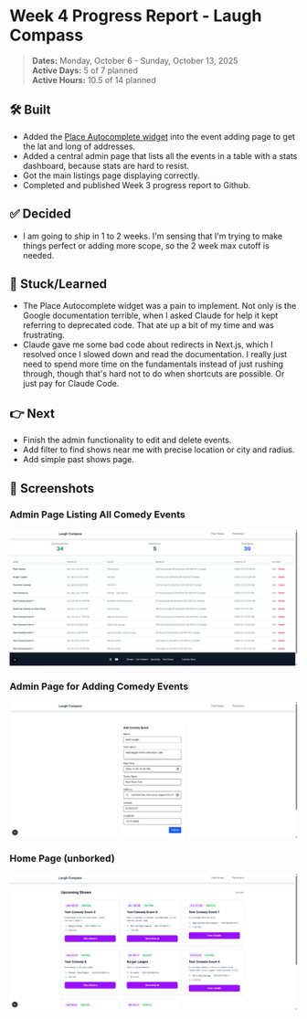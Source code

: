 # Week 4 Progress Report - Laugh Compass

> **Dates:** Monday, October 6 - Sunday, October 13, 2025  
> **Active Days:** 5 of 7 planned  
> **Active Hours:** 10.5 of 14 planned

## 🛠️ Built

- Added the [Place Autocomplete widget](https://developers.google.com/maps/documentation/javascript/place-autocomplete-new) into the event adding page to get the lat and long of addresses.
- Added a central admin page that lists all the events in a table with a stats dashboard, because stats are hard to resist.
- Got the main listings page displaying correctly.
- Completed and published Week 3 progress report to Github.

## ✅ Decided

- I am going to ship in 1 to 2 weeks. I'm sensing that I'm trying to make things perfect or adding more scope, so the 2 week max cutoff is needed.

## 💭 Stuck/Learned

- The Place Autocomplete widget was a pain to implement. Not only is the Google documentation terrible, when I asked Claude for help it kept referring to deprecated code. That ate up a bit of my time and was frustrating.
- Claude gave me some bad code about redirects in Next.js, which I resolved once I slowed down and read the documentation. I really just need to spend more time on the fundamentals instead of just rushing through, though that's hard not to do when shortcuts are possible. Or just pay for Claude Code.

## 👉 Next

- Finish the admin functionality to edit and delete events.
- Add filter to find shows near me with precise location or city and radius.
- Add simple past shows page.

## 📱 Screenshots

### Admin Page Listing All Comedy Events

![Admin page to view added comedy events](https://github.com/prsantos-com/laugh-compass-progress/raw/main/screenshots/week-4-admin-comedy-listings-page.png)

### Admin Page for Adding Comedy Events

![Admin page to add comedy event](https://github.com/prsantos-com/laugh-compass-progress/raw/main/screenshots/week-4-admin-add-comedy-event-page.png)

### Home Page (unborked)

![Home page at week 4](https://github.com/prsantos-com/laugh-compass-progress/raw/main/screenshots/week-4-home-page.png)
